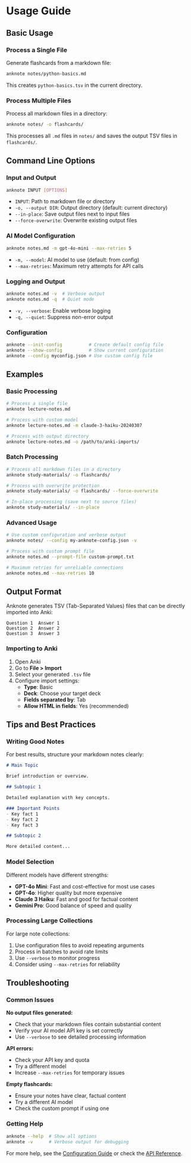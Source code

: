 # Usage Guide

## Basic Usage

### Process a Single File

Generate flashcards from a markdown file:

```bash
anknote notes/python-basics.md
```

This creates `python-basics.tsv` in the current directory.

### Process Multiple Files

Process all markdown files in a directory:

```bash
anknote notes/ -o flashcards/
```

This processes all `.md` files in `notes/` and saves the output TSV files in `flashcards/`.

## Command Line Options

### Input and Output

```bash
anknote INPUT [OPTIONS]
```

- `INPUT`: Path to markdown file or directory
- `-o, --output DIR`: Output directory (default: current directory)
- `--in-place`: Save output files next to input files
- `--force-overwrite`: Overwrite existing output files

### AI Model Configuration

```bash
anknote notes.md -m gpt-4o-mini --max-retries 5
```

- `-m, --model`: AI model to use (default: from config)
- `--max-retries`: Maximum retry attempts for API calls

### Logging and Output

```bash
anknote notes.md -v  # Verbose output
anknote notes.md -q  # Quiet mode
```

- `-v, --verbose`: Enable verbose logging
- `-q, --quiet`: Suppress non-error output

### Configuration

```bash
anknote --init-config          # Create default config file
anknote --show-config          # Show current configuration
anknote --config myconfig.json # Use custom config file
```

## Examples

### Basic Processing

```bash
# Process a single file
anknote lecture-notes.md

# Process with custom model
anknote lecture-notes.md -m claude-3-haiku-20240307

# Process with output directory
anknote lecture-notes.md -o /path/to/anki-imports/
```

### Batch Processing

```bash
# Process all markdown files in a directory
anknote study-materials/ -o flashcards/

# Process with overwrite protection
anknote study-materials/ -o flashcards/ --force-overwrite

# In-place processing (save next to source files)
anknote study-materials/ --in-place
```

### Advanced Usage

```bash
# Use custom configuration and verbose output
anknote notes/ --config my-anknote-config.json -v

# Process with custom prompt file
anknote notes.md --prompt-file custom-prompt.txt

# Maximum retries for unreliable connections
anknote notes.md --max-retries 10
```

## Output Format

Anknote generates TSV (Tab-Separated Values) files that can be directly imported into Anki:

```
Question 1	Answer 1
Question 2	Answer 2
Question 3	Answer 3
```

### Importing to Anki

1. Open Anki
2. Go to **File > Import**
3. Select your generated `.tsv` file
4. Configure import settings:
   - **Type**: Basic
   - **Deck**: Choose your target deck
   - **Fields separated by**: Tab
   - **Allow HTML in fields**: Yes (recommended)

## Tips and Best Practices

### Writing Good Notes

For best results, structure your markdown notes clearly:

```markdown
# Main Topic

Brief introduction or overview.

## Subtopic 1

Detailed explanation with key concepts.

### Important Points
- Key fact 1
- Key fact 2
- Key fact 3

## Subtopic 2

More detailed content...
```

### Model Selection

Different models have different strengths:

- **GPT-4o Mini**: Fast and cost-effective for most use cases
- **GPT-4o**: Higher quality but more expensive
- **Claude 3 Haiku**: Fast and good for factual content
- **Gemini Pro**: Good balance of speed and quality

### Processing Large Collections

For large note collections:

1. Use configuration files to avoid repeating arguments
2. Process in batches to avoid rate limits
3. Use `--verbose` to monitor progress
4. Consider using `--max-retries` for reliability

## Troubleshooting

### Common Issues

**No output files generated:**
- Check that your markdown files contain substantial content
- Verify your AI model API key is set correctly
- Use `--verbose` to see detailed processing information

**API errors:**
- Check your API key and quota
- Try a different model
- Increase `--max-retries` for temporary issues

**Empty flashcards:**
- Ensure your notes have clear, factual content
- Try a different AI model
- Check the custom prompt if using one

### Getting Help

```bash
anknote --help  # Show all options
anknote -v      # Verbose output for debugging
```

For more help, see the [Configuration Guide](configuration.md) or check the [API Reference](reference/anknote/index.md).
